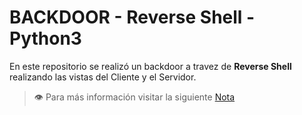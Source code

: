 # BACKDOOR - Reverse Shell - Python3
En este repositorio se realizó un backdoor a travez de __Reverse Shell__ realizando las vistas del Cliente y el Servidor. 

> 👁️ Para más información visitar la siguiente [Nota]([https://tiagomedi.github.io/](https://tiagomedi.github.io/posts/25-7-jul-17-39/backdoor/))
